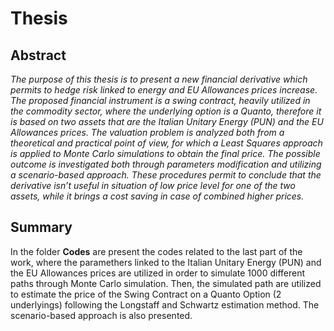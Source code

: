 # Thesis

## Abstract
*The purpose of this thesis is to present a new financial derivative which permits to hedge
risk linked to energy and EU Allowances prices increase.
The proposed financial instrument is a swing contract, heavily utilized in the commodity
sector, where the underlying option is a Quanto, therefore it is based on two assets that are
the Italian Unitary Energy (PUN) and the EU Allowances prices.
The valuation problem is analyzed both from a theoretical and practical point of view,
for which a Least Squares approach is applied to Monte Carlo simulations to obtain the
final price. The possible outcome is investigated both through parameters modification and
utilizing a scenario-based approach. These procedures permit to conclude that the derivative
isn’t useful in situation of low price level for one of the two assets, while it brings a cost
saving in case of combined higher prices.*

## Summary
In the folder **Codes** are present the codes related to the last part of the work, where the paramethers linked to the Italian Unitary Energy (PUN) and the EU Allowances prices are utilized in order to simulate 1000 different paths through Monte Carlo simulation. Then, the simulated path are utilized to estimate the price of the Swing Contract on a Quanto Option (2 underlyings) following the Longstaff and Schwartz estimation method. The scenario-based approach is also presented. 
